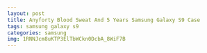 ```yaml
---
layout: post
title: Anyforty Blood Sweat And 5 Years Samsung Galaxy S9 Case
tags: samsung galaxy s9
categories: samsung
img: 1RNNJcm8uKTP3ElTbWCkn0DcbA_8WiF7B
---
```


